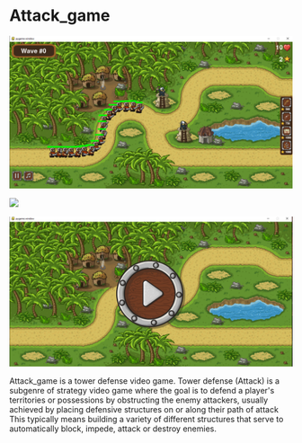 # Attack_game

![](pic2.png)

![](pic3.png)

![](pic1.png)

Attack_game is a tower defense video game.
Tower defense (Attack) is a subgenre of strategy video game where the goal is to defend a player's territories or possessions by obstructing the enemy attackers, usually achieved by placing defensive structures on or along their path of attack This typically means building a variety of different structures that serve to automatically block, impede, attack or destroy enemies. 
